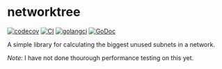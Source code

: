 # networktree

[![codecov](https://codecov.io/gh/jonstacks/networktree/branch/master/graph/badge.svg)](https://codecov.io/gh/jonstacks/networktree)
[![CI](https://github.com/jonstacks/networktree/actions/workflows/ci.yml/badge.svg)](https://github.com/jonstacks/networktree/actions/workflows/ci.yml)
[![golangci](https://github.com/jonstacks/networktree/actions/workflows/golangci.yml/badge.svg)](https://github.com/jonstacks/networktree/actions/workflows/golangci.yml)
[![GoDoc](https://godoc.org/github.com/jonstacks/networktree?status.png)](https://godoc.org/github.com/jonstacks/networktree)

A simple library for calculating the biggest unused subnets in a network.

*Note:* I have not done thourough performance testing on this yet.
